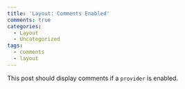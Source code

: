 ```yaml
---
title: 'Layout: Comments Enabled'
comments: true
categories:
  - Layout
  - Uncategorized
tags:
  - comments
  - layout
---
```


This post should display comments if a `provider` is enabled.
